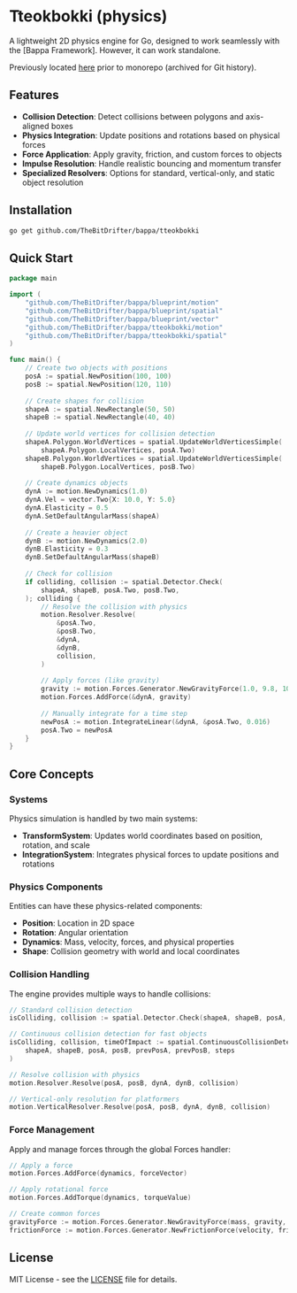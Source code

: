 # Tteokbokki (physics)

A lightweight 2D physics engine for Go, designed to work seamlessly with the [Bappa Framework]. However, it can
work standalone.

Previously located [here](https://github.com/TheBitDrifter/tteokbokki) prior to monorepo (archived for Git history).

## Features

- **Collision Detection**: Detect collisions between polygons and axis-aligned boxes
- **Physics Integration**: Update positions and rotations based on physical forces
- **Force Application**: Apply gravity, friction, and custom forces to objects
- **Impulse Resolution**: Handle realistic bouncing and momentum transfer
- **Specialized Resolvers**: Options for standard, vertical-only, and static object resolution

## Installation

```bash
go get github.com/TheBitDrifter/bappa/tteokbokki
```

## Quick Start

```go
package main

import (
    "github.com/TheBitDrifter/bappa/blueprint/motion"
    "github.com/TheBitDrifter/bappa/blueprint/spatial"
    "github.com/TheBitDrifter/bappa/blueprint/vector"
    "github.com/TheBitDrifter/bappa/tteokbokki/motion"
    "github.com/TheBitDrifter/bappa/tteokbokki/spatial"
)

func main() {
    // Create two objects with positions
    posA := spatial.NewPosition(100, 100)
    posB := spatial.NewPosition(120, 110)
    
    // Create shapes for collision
    shapeA := spatial.NewRectangle(50, 50)
    shapeB := spatial.NewRectangle(40, 40)
    
    // Update world vertices for collision detection
    shapeA.Polygon.WorldVertices = spatial.UpdateWorldVerticesSimple(
        shapeA.Polygon.LocalVertices, posA.Two)
    shapeB.Polygon.WorldVertices = spatial.UpdateWorldVerticesSimple(
        shapeB.Polygon.LocalVertices, posB.Two)
    
    // Create dynamics objects
    dynA := motion.NewDynamics(1.0)
    dynA.Vel = vector.Two{X: 10.0, Y: 5.0}
    dynA.Elasticity = 0.5
    dynA.SetDefaultAngularMass(shapeA)
    
    // Create a heavier object
    dynB := motion.NewDynamics(2.0)
    dynB.Elasticity = 0.3
    dynB.SetDefaultAngularMass(shapeB)
    
    // Check for collision
    if colliding, collision := spatial.Detector.Check(
        shapeA, shapeB, posA.Two, posB.Two,
    ); colliding {
        // Resolve the collision with physics
        motion.Resolver.Resolve(
            &posA.Two,
            &posB.Two,
            &dynA,
            &dynB,
            collision,
        )
        
        // Apply forces (like gravity)
        gravity := motion.Forces.Generator.NewGravityForce(1.0, 9.8, 100.0)
        motion.Forces.AddForce(&dynA, gravity)
        
        // Manually integrate for a time step
        newPosA := motion.IntegrateLinear(&dynA, &posA.Two, 0.016)
        posA.Two = newPosA
    }
}
```

## Core Concepts

### Systems

Physics simulation is handled by two main systems:

- **TransformSystem**: Updates world coordinates based on position, rotation, and scale
- **IntegrationSystem**: Integrates physical forces to update positions and rotations

### Physics Components

Entities can have these physics-related components:

- **Position**: Location in 2D space
- **Rotation**: Angular orientation
- **Dynamics**: Mass, velocity, forces, and physical properties
- **Shape**: Collision geometry with world and local coordinates

### Collision Handling

The engine provides multiple ways to handle collisions:

```go
// Standard collision detection
isColliding, collision := spatial.Detector.Check(shapeA, shapeB, posA, posB)

// Continuous collision detection for fast objects
isColliding, collision, timeOfImpact := spatial.ContinuousCollisionDetector.Check(
    shapeA, shapeB, posA, posB, prevPosA, prevPosB, steps
)

// Resolve collision with physics
motion.Resolver.Resolve(posA, posB, dynA, dynB, collision)

// Vertical-only resolution for platformers
motion.VerticalResolver.Resolve(posA, posB, dynA, dynB, collision)
```

### Force Management

Apply and manage forces through the global Forces handler:

```go
// Apply a force
motion.Forces.AddForce(dynamics, forceVector)

// Apply rotational force
motion.Forces.AddTorque(dynamics, torqueValue)

// Create common forces
gravityForce := motion.Forces.Generator.NewGravityForce(mass, gravity, pixelsPerMeter)
frictionForce := motion.Forces.Generator.NewFrictionForce(velocity, frictionCoefficient)
```

## License

MIT License - see the [LICENSE](LICENSE) file for details.
